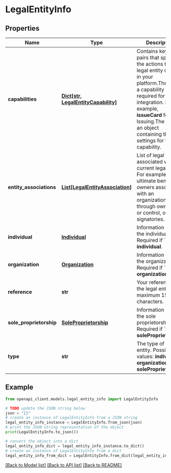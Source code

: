 # LegalEntityInfo


## Properties

Name | Type | Description | Notes
------------ | ------------- | ------------- | -------------
**capabilities** | [**Dict[str, LegalEntityCapability]**](LegalEntityCapability.md) | Contains key-value pairs that specify the actions that the legal entity can do in your platform.The key is a capability required for your integration. For example, **issueCard** for Issuing.The value is an object containing the settings for the capability. | [optional] [readonly] 
**entity_associations** | [**List[LegalEntityAssociation]**](LegalEntityAssociation.md) | List of legal entities associated with the current legal entity. For example, ultimate beneficial owners associated with an organization through ownership or control, or as signatories. | [optional] 
**individual** | [**Individual**](Individual.md) | Information about the individual. Required if &#x60;type&#x60; is **individual**. | [optional] 
**organization** | [**Organization**](Organization.md) | Information about the organization. Required if &#x60;type&#x60; is **organization**. | [optional] 
**reference** | **str** | Your reference for the legal entity, maximum 150 characters. | [optional] 
**sole_proprietorship** | [**SoleProprietorship**](SoleProprietorship.md) | Information about the sole proprietorship. Required if &#x60;type&#x60; is **soleProprietorship**. | [optional] 
**type** | **str** | The type of legal entity.   Possible values: **individual**, **organization**, or **soleProprietorship**. | [optional] 

## Example

```python
from openapi_client.models.legal_entity_info import LegalEntityInfo

# TODO update the JSON string below
json = "{}"
# create an instance of LegalEntityInfo from a JSON string
legal_entity_info_instance = LegalEntityInfo.from_json(json)
# print the JSON string representation of the object
print(LegalEntityInfo.to_json())

# convert the object into a dict
legal_entity_info_dict = legal_entity_info_instance.to_dict()
# create an instance of LegalEntityInfo from a dict
legal_entity_info_from_dict = LegalEntityInfo.from_dict(legal_entity_info_dict)
```
[[Back to Model list]](../README.md#documentation-for-models) [[Back to API list]](../README.md#documentation-for-api-endpoints) [[Back to README]](../README.md)


